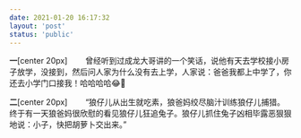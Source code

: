 ```yaml
---
date: 2021-01-20 16:17:32
layout: 'post'
status: 'public'
---
```

<audio src="https://inz.oss-cn-beijing.aliyuncs.com/Audios/128kbit/%E6%98%9F%E6%98%9F%E5%9C%A8%E5%94%B1%E6%AD%8C%EF%BC%88%E7%BA%AF%E9%9F%B3%E4%B9%90%EF%BC%89%20-%20CMJ.mp3" autoplay loop></audio>


**一**[center 20px]
&emsp;&emsp;曾经听到过成龙大哥讲的一个笑话，说他有天去学校接小房子放学，没接到，然后问人家为什么没有去上学，人家说：爸爸我都上中学了，你还去小学门口接我！哈哈哈哈😂🤒️

**二**[center 20px]
&emsp;&emsp;“狼仔儿从出生就吃素，狼爸妈绞尽脑汁训练狼仔儿捕猎。终于有一天狼爸妈很欣慰的看见狼仔儿狂追兔子。狼仔儿抓住兔子凶相毕露恶狠狠地说：小子，快把胡萝卜交出来。”
